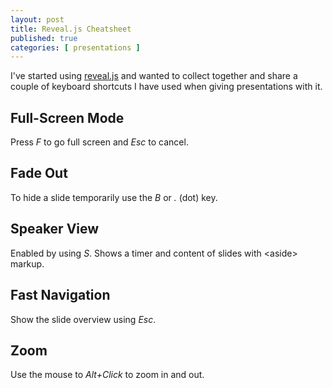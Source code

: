 ```yaml
---
layout: post
title: Reveal.js Cheatsheet
published: true 
categories: [ presentations ]
---
```


I've started using [reveal.js](https://github.com/hakimel/reveal.js/) and wanted to collect together 
and share a couple of keyboard shortcuts I have used when giving presentations with it.

## Full-Screen Mode

Press *F* to go full screen and *Esc* to cancel.

## Fade Out

To hide a slide temporarily use the *B* or *.* (dot) key.

## Speaker View

Enabled by using *S*. Shows a timer and content of slides with &lt;aside&gt; markup.

## Fast Navigation

Show the slide overview using *Esc*. 

## Zoom

Use the mouse to *Alt+Click* to zoom in and out.

